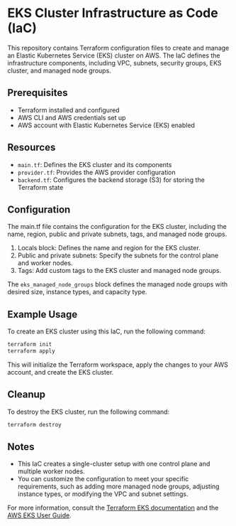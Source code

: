 # EKS Cluster Infrastructure as Code (IaC)

This repository contains Terraform configuration files to create and manage an Elastic Kubernetes Service (EKS) cluster on AWS. The IaC defines the infrastructure components, including VPC, subnets, security groups, EKS cluster, and managed node groups.

## Prerequisites

- Terraform installed and configured
- AWS CLI and AWS credentials set up
- AWS account with Elastic Kubernetes Service (EKS) enabled

## Resources

- `main.tf`: Defines the EKS cluster and its components
- `provider.tf`: Provides the AWS provider configuration
- `backend.tf`: Configures the backend storage (S3) for storing the Terraform state

## Configuration

The main.tf file contains the configuration for the EKS cluster, including the name, region, public and private subnets, tags, and managed node groups.

1. Locals block: Defines the name and region for the EKS cluster.
2. Public and private subnets: Specify the subnets for the control plane and worker nodes.
3. Tags: Add custom tags to the EKS cluster and managed node groups.

The `eks_managed_node_groups` block defines the managed node groups with desired size, instance types, and capacity type.

## Example Usage

To create an EKS cluster using this IaC, run the following command:

```bash
terraform init
terraform apply
```

This will initialize the Terraform workspace, apply the changes to your AWS account, and create the EKS cluster.

## Cleanup

To destroy the EKS cluster, run the following command:

```bash
terraform destroy
```

## Notes

- This IaC creates a single-cluster setup with one control plane and multiple worker nodes.
- You can customize the configuration to meet your specific requirements, such as adding more managed node groups, adjusting instance types, or modifying the VPC and subnet settings.

For more information, consult the [Terraform EKS documentation](https://registry.terraform.io/modules/terraform-aws-modules/eks/aws/latest) and the [AWS EKS User Guide](https://docs.aws.amazon.com/eks/latest/userguide/getting-started.html).